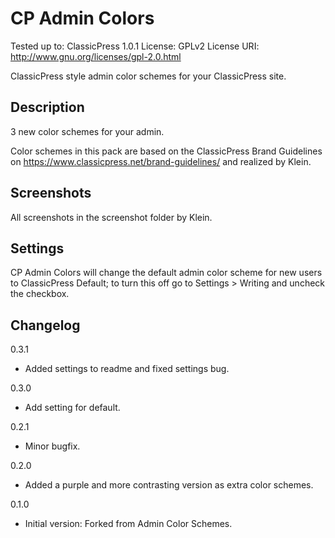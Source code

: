 # CP Admin Colors
Tested up to: ClassicPress 1.0.1
License: GPLv2
License URI: http://www.gnu.org/licenses/gpl-2.0.html

ClassicPress style admin color schemes for your ClassicPress site.

## Description

3 new color schemes for your admin.

Color schemes in this pack are based on the ClassicPress Brand Guidelines on https://www.classicpress.net/brand-guidelines/ and realized by Klein.

## Screenshots 

All screenshots in the screenshot folder by Klein.

## Settings

CP Admin Colors will change the default admin color scheme for new users to ClassicPress Default; to turn this off go to Settings > Writing and uncheck the checkbox.

## Changelog 

0.3.1
* Added settings to readme and fixed settings bug.

0.3.0
* Add setting for default.

0.2.1
* Minor bugfix.

0.2.0

* Added a purple and more contrasting version as extra color schemes.

0.1.0

* Initial version: Forked from Admin Color Schemes.